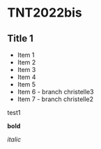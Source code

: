 # TNT2022bis

## Title 1

* Item 1
* Item 2
* Item 3
* Item 4
* Item 5
* Item 6 - branch christelle3
* Item 7 - branch christelle2

test1

**bold**

*italic*
